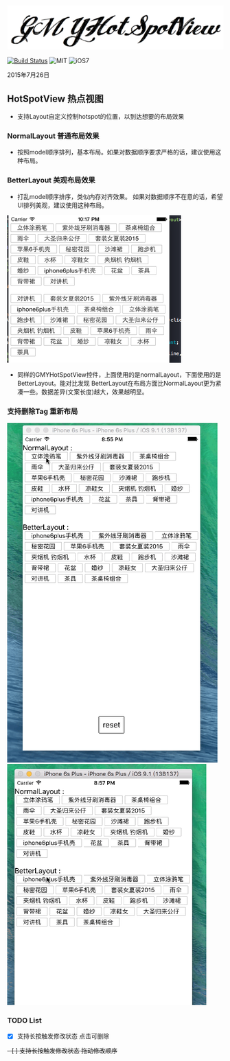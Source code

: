 ![shoot](https://raw.githubusercontent.com/778477/GMYHotSpotView/master/shoot.png)

[![Build Status](https://travis-ci.org/778477/GMYHotSpotView.svg)](https://travis-ci.org/778477/GMYHotSpotView) ![MIT](https://img.shields.io/packagist/l/doctrine/orm.svg) ![iOS7](https://img.shields.io/badge/support-iOS%207%2B%20-blue.svg?style=flat)


2015年7月26日 

## HotSpotView 热点视图

* 支持Layout自定义控制hotspot的位置，以到达想要的布局效果

### NormalLayout 普通布局效果
* 按照model顺序排列，基本布局。如果对数据顺序要求严格的话，建议使用这种布局。

### BetterLayout 美观布局效果
* 打乱model顺序排序，类似内存对齐效果。 如果对数据顺序不在意的话，希望UI排列美观，建议使用这种布局。


![pic](https://github.com/778477/GMYHotSpotView/blob/master/src/%E5%B1%8F%E5%B9%95%E5%BF%AB%E7%85%A7%202015-07-26%20%E4%B8%8B%E5%8D%8810.17.48.png)

* 同样的GMYHotSpotView控件，上面使用的是normalLayout，下面使用的是BetterLayout。能对比发现 BetterLayout在布局方面比NormalLayout更为紧凑一些。数据差异(文案长度)越大，效果越明显。

### 支持删除Tag 重新布局

![normal](https://raw.githubusercontent.com/778477/GMYHotSpotView/66c54ba5d8b9ee427bfa13dc9ff6cf590a6c3253/normal.gif)
![better](https://raw.githubusercontent.com/778477/GMYHotSpotView/66c54ba5d8b9ee427bfa13dc9ff6cf590a6c3253/better.gif)

### TODO List

- [X] 支持长按触发修改状态 点击可删除

 ~~- [ ] 支持长按触发修改状态 拖动修改顺序~~ 
